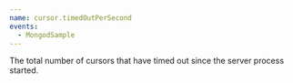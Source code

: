 ```yaml
---
name: cursor.timedOutPerSecond
events:
  - MongodSample
---
```


The total number of cursors that have timed out since the server process started.